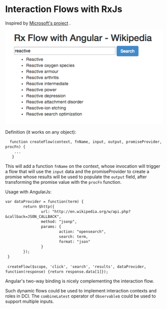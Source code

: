 # Interaction Flows with RxJs

Inspired by [Microsoft's project](https://github.com/Reactive-Extensions/rx.angular.js) .

![](./screenshot.png)

Definition (it works on any object):

      function createFlow(context, fnName, input, output, promiseProvider, procFn) {
        ...
       }

This will add a function <code>fnName</code> on the context, whose invocation will trigger a flow that will use the
<code>input</code> data and the promiseProvider to create a promise whose results will be used to populate the
<code>output</code> field, after transforming the promise value with the <code>procFn</code> function.

Usage with AngularJs:

    var dataProvider = function(term) {
            return $http({
                    url: "http://en.wikipedia.org/w/api.php?&callback=JSON_CALLBACK",
                    method: "jsonp",
                    params: {
                            action: "opensearch",
                            search: term,
                            format: "json"
                    }
            });
     }

     createFlow($scope, 'click', 'search', 'results', dataProvider, function(response) {return response.data[1]});

Angular's two-way binding is nicely complementing the interaction flow.

Such dynamic flows could be used to implement interaction contexts and roles in DCI. The <code>combineLatest</code>
operator of <code>Observable</code>s could be used to support multiple inputs.